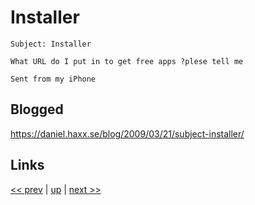 # Installer

    Subject: Installer

    What URL do I put in to get free apps ?plese tell me

    Sent from my iPhone

## Blogged

<https://daniel.haxx.se/blog/2009/03/21/subject-installer/>

## Links

[<< prev](../2025/2025-06-24.md) | [up](../) | [next >> ](../2010/2010-12-23.md)
